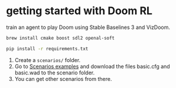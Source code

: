 # getting started with Doom RL

train an agent to play Doom using Stable Baselines 3 and VizDoom.

```bash
brew install cmake boost sdl2 openal-soft
```

```bash
pip install -r requirements.txt
```

1. Create a `scenarios/` folder.
2. Go to [Scenarios examples](https://github.com/Farama-Foundation/ViZDoom/tree/master/scenarios) and download the files basic.cfg and basic.wad to the scenario folder.
3. You can get other scenarios from there.